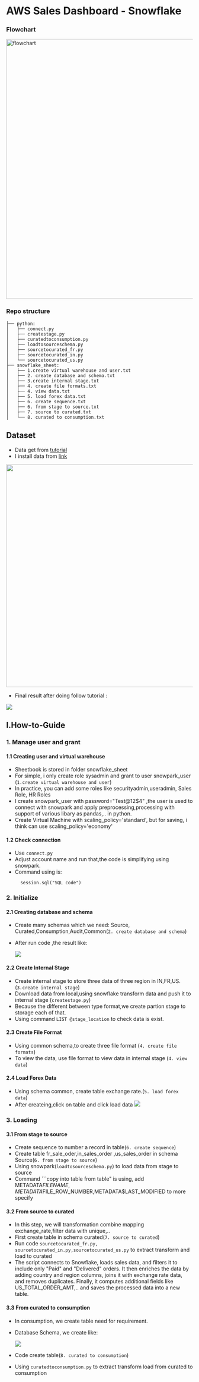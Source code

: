 # AWS Sales Dashboard - Snowflake

### Flowchart

<img src="./image/system.JPG" alt="flowchart" width="700"/>

### Repo structure
```
├── python: 
│   ├── connect.py
│   ├── createstage.py
│   ├── curatedtoconsumption.py
│   ├── loadtosourceschema.py
│   ├── sourcetocurated_fr.py
│   ├── sourcetocurated_in.py
│   └── sourcetocurated_us.py
├── snowflake_sheet:
│   ├── 1.create virtual warehouse and user.txt
│   ├── 2. create database and schema.txt
│   ├── 3.create internal stage.txt
│   ├── 4. create file formats.txt
│   ├── 4. view data.txt
│   ├── 5. load forex data.txt
│   ├── 6. create sequence.txt
│   ├── 6. from stage to source.txt
│   ├── 7. source to curated.txt
│   └── 8. curated to consumption.txt
```

## **Dataset**
- Data get from [tutorial](https://www.youtube.com/watch?v=1jC98XQwBZw)
- I install data from [link](https://gitlab.com/toppertips/snowflake-work/-/blob/main/snowpark-example/end2end-sample-data/3-region-sales-data.zip)

<img src="./image/sampledata.JPG" width="600">


- Final result after doing follow tutorial :
<img src="./image/dashboard.JPG">

## I.How-to-Guide

### 1. Manage user and grant
#### 1.1 Creating user and virtual warehouse
- Sheetbook is stored in folder snowflake_sheet
- For simple,  i only create role sysadmin and grant to user snowpark_user (```1.create virtual warehouse and user```)
- In practice, you can add some roles like securityadmin,useradmin, Sales Role, HR Roles
- I create snowpark_user with password="Test@12$4" ,the user is used to connect with snowpark and apply preprocessing,processing with support of various libary as pandas,.. in python. 
- Create Virtual Machine with scaling_policy='standard', but for saving, i think can use scaling_policy='economy'
#### 1.2 Check connection
- Use ```connect.py```
- Adjust account name and run that,the code is simplifying using snowpark.
- Command using is:
  ```
    session.sql("SQL code")
  ```

### 2. Initialize
#### 2.1 Creating database and schema
- Create many schemas which we need: Source, Curated,Consumption,Audit,Common(```2. create database and schema```)
- After run code ,the result like:
  
   <img src="./image/step1.JPG">
   
#### 2.2 Create Internal Stage
- Create internal stage to store three data of three region in IN,FR,US. (```3.create internal stage```)
- Download data from local,using snowflake transform data and push it to internal stage (```createstage.py```)
- Because the different between type format,we create partion stage to storage each of that.
- Using command ```LIST @stage_location``` to check data is exist.
#### 2.3 Create File Format
- Using common schema,to create three file format (```4. create file formats```)
- To view the data, use file format to view data in internal stage (```4. view data```)
#### 2.4 Load Forex Data
- Using schema common, create table exchange rate.(```5. load forex data```)
- After createing,click on table and click load data
   <img src="./image/loaddata.JPG">

### 3. Loading
#### 3.1 From stage to source
- Create sequence to number a record in table(```6. create sequence```)
- Create table fr_sale_oder,in_sales_order ,us_sales_order in schema Source(```6. from stage to source```)
- Using snowpark(```loadtosourceschema.py```) to load data from stage to source
- Command ```copy into table from table" is using, add METADATA$FILENAME,METADATA$FILE_ROW_NUMBER,METADATA$LAST_MODIFIED to more specify

#### 3.2 From source to curated
- In this step, we will transformation combine mapping exchange_rate,filter data with unique,..
- First create table in schema curated(```7. source to curated```)
- Run code ```sourcetocurated_fr.py, sourcetocurated_in.py,sourcetocurated_us.py``` to extract transform and load to curated
- The script connects to Snowflake, loads sales data, and filters it to include only "Paid" and "Delivered" orders. It then enriches the data by adding country and region columns, joins it with exchange rate data, and removes duplicates. Finally, it computes additional fields like US_TOTAL_ORDER_AMT,.. and saves the processed data into a new table.

#### 3.3 From curated to consumption
- In consumption, we create table need for requirement.
- Database Schema, we create like:

   <img src="./image/schema.JPG">
   
- Code create table(```8. curated to consumption```)
- Using ```curatedtoconsumption.py``` to extract transform load from curated to consumption



